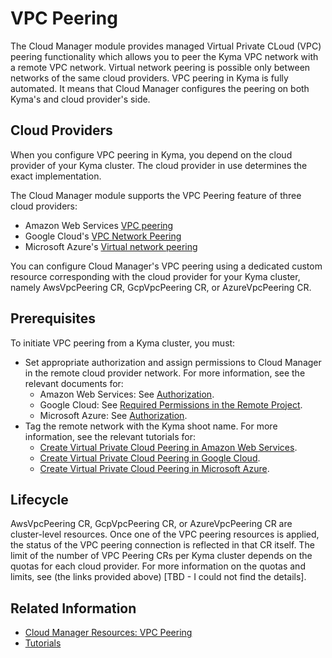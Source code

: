 # VPC Peering

The Cloud Manager module provides managed Virtual Private CLoud (VPC) peering functionality which allows you to peer the Kyma VPC network with a remote VPC network. Virtual network peering is possible only between networks of the same cloud providers. VPC peering in Kyma is fully automated. It means that Cloud Manager configures the peering on both Kyma's and cloud provider's side.

## Cloud Providers

When you configure VPC peering in Kyma, you depend on the cloud provider of your Kyma cluster. The cloud provider in use determines the exact implementation.

The Cloud Manager module supports the VPC Peering feature of three cloud providers:

* Amazon Web Services [VPC peering](https://docs.aws.amazon.com/vpc/latest/peering/what-is-vpc-peering.html)
* Google Cloud's [VPC Network Peering](https://cloud.google.com/vpc/docs/vpc-peering)
* Microsoft Azure's [Virtual network peering](https://learn.microsoft.com/en-us/azure/virtual-network/virtual-network-peering-overview)

You can configure Cloud Manager's VPC peering using a dedicated custom resource corresponding with the cloud provider for your Kyma cluster, namely AwsVpcPeering CR, GcpVpcPeering CR, or AzureVpcPeering CR.

## Prerequisites

To initiate VPC peering from a Kyma cluster, you must:

* Set appropriate authorization and assign permissions to Cloud Manager in the remote cloud provider network. For more information, see the relevant documents for:
  * Amazon Web Services: See [Authorization](https://github.com/kyma-project/cloud-manager/blob/main/docs/user/resources/04-30-10-aws-vpc-peering.md#authorization).
  * Google Cloud: See [Required Permissions in the Remote Project](https://github.com/kyma-project/cloud-manager/blob/main/docs/user/resources/04-30-20-gcp-vpc-peering.md).
  * Microsoft Azure: See [Authorization](https://github.com/kyma-project/cloud-manager/blob/main/docs/user/resources/04-30-30-azure-vpc-peering.md).
* Tag the remote network with the Kyma shoot name. For more information, see the relevant tutorials for:
  * [Create Virtual Private Cloud Peering in Amazon Web Services](https://github.com/kyma-project/cloud-manager/blob/main/docs/user/tutorials/01-30-10-aws-vpc-peering.mdn).
  * [Create Virtual Private Cloud Peering in Google Cloud](https://github.com/kyma-project/cloud-manager/blob/main/docs/user/tutorials/01-30-20-gcp-vpc-peering.md).
  * [Create Virtual Private Cloud Peering in Microsoft Azure](https://github.com/kyma-project/cloud-manager/blob/main/docs/user/tutorials/01-30-30-azure-vpc-peering.md).

## Lifecycle

AwsVpcPeering CR, GcpVpcPeering CR, or AzureVpcPeering CR are cluster-level resources. Once one of the VPC peering resources is applied, the status of the VPC peering connection is reflected in that CR itself. The limit of the number of VPC Peering CRs per Kyma cluster depends on the quotas for each cloud provider. For more information on the quotas and limits, see (the links provided above) [TBD - I could not find the details].

## Related Information

* [Cloud Manager Resources: VPC Peering](./resources#vpc-peering)
* [Tutorials](./tutorials/README.md)

